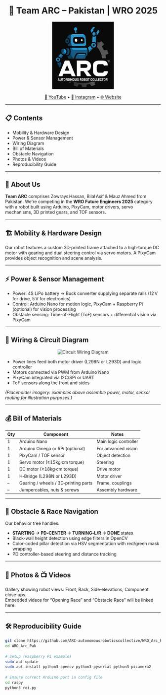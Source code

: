 <h1 align="center">🤖 Team ARC – Pakistan | WRO 2025</h1>

<p align="center">
  <img src="team_arc_logo.jpeg" alt="Team ARC Logo" width="200"/>
</p>

<p align="center">
  <a href="https://www.youtube.com/@TeamARC" target="_blank">🎥 YouTube</a> •
  <a href="https://instagram.com/teamarc" target="_blank">📸 Instagram</a> •
  <a href="https://teamarc.com" target="_blank">🌐 Website</a>
</p>

---

## 📋 Contents

- Mobility & Hardware Design  
- Power & Sensor Management  
- Wiring Diagram  
- Bill of Materials  
- Obstacle Navigation  
- Photos & Videos  
- Reproducibility Guide

---

## 👥 About Us

**Team ARC** comprises Zowrays Hassan, Bilal Asif & Mauz Ahmed from Pakistan. We're competing in the **WRO Future Engineers 2025** category with a robot built using Arduino, PixyCam, motor drivers, servo mechanisms, 3D printed gears, and TOF sensors.

---

## 🏗️ Mobility & Hardware Design

Our robot features a custom 3D‑printed frame attached to a high‑torque DC motor with gearing and dual steering control via servo motors. A PixyCam provides object recognition and scene analysis.

---

## ⚡ Power & Sensor Management

- Power: 4S LiPo battery → Buck converter supplying separate rails (12 V for drive, 5 V for electronics)  
- Control: Arduino Nano for motion logic, PixyCam + Raspberry Pi (optional) for vision processing  
- Obstacle sensing: Time-of-Flight (ToF) sensors + differential vision via PixyCam

---

## 🔌 Wiring & Circuit Diagram

<p align="center">
  <img src="circuit_diagram.png" alt="Circuit Wiring Diagram" width="400"/>
</p>

- Power lines feed both motor driver (L298N or L293D) and logic controller
- Motors connected via PWM from Arduino Nano
- PixyCam integrated via I2C/SPi or UART
- ToF sensors along the front and sides

*(Placeholder imagery: examples above assemble power, motor, sensor routing for illustration purposes.)*

---

## 💰 Bill of Materials

| Qty | Component                             | Notes                   |
|-----|---------------------------------------|--------------------------|
| 1   | Arduino Nano                          | Main logic controller    |
| 1   | Arduino Omega or RPi (optional)       | For advanced vision      |
| 1   | PixyCam / TOF sensor                  | Object detection         |
| 1   | Servo motor (≥15kg·cm torque)         | Steering                 |
| 1   | DC motor (≥18kg·cm torque)            | Drive motor              |
| 1   | H‑Bridge (L298N or L293D)             | Motor driver             |
| –   | Gearing / wheels / 3D‑printing parts  | Frame, couplings         |
| –   | Jumpercables, nuts & screws           | Assembly hardware        |

---

## 🧩 Obstacle & Race Navigation

Our behavior tree handles:
- **STARTING → PD‑CENTER → TURNING‑L/R → DONE** states  
- Black-wall height detection using edge filters in OpenCV  
- Color-coded pillar detection via HSV segmentation with red/green mask wrapping  
- PD controller-based steering and distance tracking

---

## 📸 Photos & 📺 Videos

Gallery showing robot views: Front, Back, Side‑elevations, Component close‑ups.  
Embedded videos for “Opening Race” and “Obstacle Race” will be linked here.

---

## 🛠️ Reproducibility Guide

```bash
git clone https://github.com/ARC-autonomousroboticscollective/WRO_Arc_Pak.git
cd WRO_Arc_Pak

# Setup (Raspberry Pi example)
sudo apt update
sudo apt install python3-opencv python3-pyserial python3-picamera2

# Ensure correct Arduino port in config file
cd raspy
python3 roi.py
